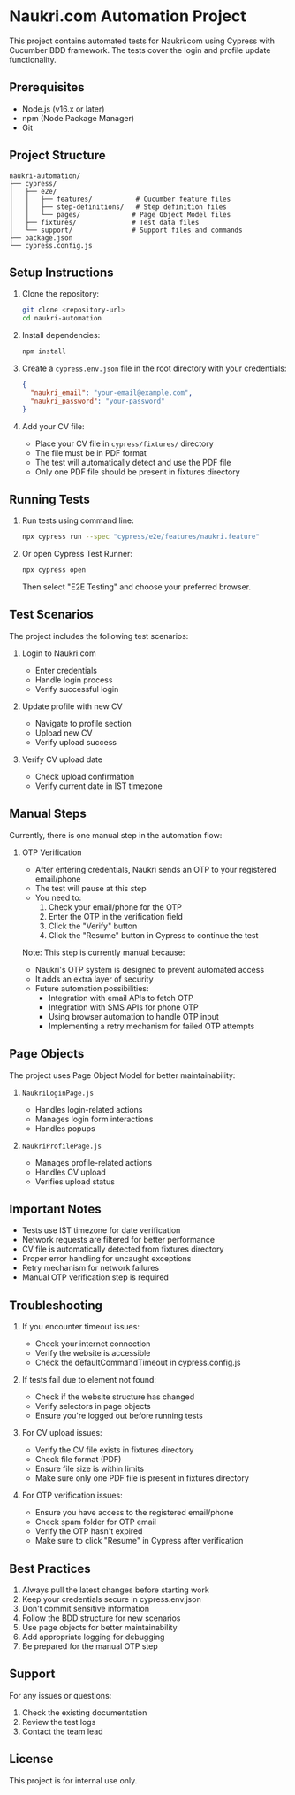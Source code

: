 # Naukri.com Automation Project

This project contains automated tests for Naukri.com using Cypress with Cucumber BDD framework. The tests cover the login and profile update functionality.

## Prerequisites

- Node.js (v16.x or later)
- npm (Node Package Manager)
- Git

## Project Structure

```
naukri-automation/
├── cypress/
│   ├── e2e/
│   │   ├── features/           # Cucumber feature files
│   │   ├── step-definitions/   # Step definition files
│   │   └── pages/             # Page Object Model files
│   ├── fixtures/              # Test data files
│   └── support/               # Support files and commands
├── package.json
└── cypress.config.js
```

## Setup Instructions

1. Clone the repository:
   ```bash
   git clone <repository-url>
   cd naukri-automation
   ```

2. Install dependencies:
   ```bash
   npm install
   ```

3. Create a `cypress.env.json` file in the root directory with your credentials:
   ```json
   {
     "naukri_email": "your-email@example.com",
     "naukri_password": "your-password"
   }
   ```

4. Add your CV file:
   - Place your CV file in `cypress/fixtures/` directory
   - The file must be in PDF format
   - The test will automatically detect and use the PDF file
   - Only one PDF file should be present in fixtures directory

## Running Tests

1. Run tests using command line:
   ```bash
   npx cypress run --spec "cypress/e2e/features/naukri.feature"
   ```

2. Or open Cypress Test Runner:
   ```bash
   npx cypress open
   ```
   Then select "E2E Testing" and choose your preferred browser.

## Test Scenarios

The project includes the following test scenarios:

1. Login to Naukri.com
   - Enter credentials
   - Handle login process
   - Verify successful login

2. Update profile with new CV
   - Navigate to profile section
   - Upload new CV
   - Verify upload success

3. Verify CV upload date
   - Check upload confirmation
   - Verify current date in IST timezone

## Manual Steps

Currently, there is one manual step in the automation flow:

1. OTP Verification
   - After entering credentials, Naukri sends an OTP to your registered email/phone
   - The test will pause at this step
   - You need to:
     1. Check your email/phone for the OTP
     2. Enter the OTP in the verification field
     3. Click the "Verify" button
     4. Click the "Resume" button in Cypress to continue the test

   Note: This step is currently manual because:
   - Naukri's OTP system is designed to prevent automated access
   - It adds an extra layer of security
   - Future automation possibilities:
     - Integration with email APIs to fetch OTP
     - Integration with SMS APIs for phone OTP
     - Using browser automation to handle OTP input
     - Implementing a retry mechanism for failed OTP attempts

## Page Objects

The project uses Page Object Model for better maintainability:

1. `NaukriLoginPage.js`
   - Handles login-related actions
   - Manages login form interactions
   - Handles popups

2. `NaukriProfilePage.js`
   - Manages profile-related actions
   - Handles CV upload
   - Verifies upload status

## Important Notes

- Tests use IST timezone for date verification
- Network requests are filtered for better performance
- CV file is automatically detected from fixtures directory
- Proper error handling for uncaught exceptions
- Retry mechanism for network failures
- Manual OTP verification step is required

## Troubleshooting

1. If you encounter timeout issues:
   - Check your internet connection
   - Verify the website is accessible
   - Check the defaultCommandTimeout in cypress.config.js

2. If tests fail due to element not found:
   - Check if the website structure has changed
   - Verify selectors in page objects
   - Ensure you're logged out before running tests

3. For CV upload issues:
   - Verify the CV file exists in fixtures directory
   - Check file format (PDF)
   - Ensure file size is within limits
   - Make sure only one PDF file is present in fixtures directory

4. For OTP verification issues:
   - Ensure you have access to the registered email/phone
   - Check spam folder for OTP email
   - Verify the OTP hasn't expired
   - Make sure to click "Resume" in Cypress after verification

## Best Practices

1. Always pull the latest changes before starting work
2. Keep your credentials secure in cypress.env.json
3. Don't commit sensitive information
4. Follow the BDD structure for new scenarios
5. Use page objects for better maintainability
6. Add appropriate logging for debugging
7. Be prepared for the manual OTP step

## Support

For any issues or questions:
1. Check the existing documentation
2. Review the test logs
3. Contact the team lead

## License

This project is for internal use only. 